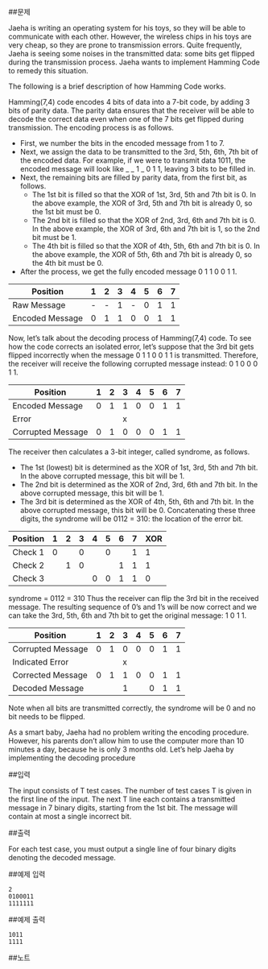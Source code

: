 ##문제

Jaeha is writing an operating system for his toys, so they will be able to communicate with each other. However, the wireless chips in his toys are very cheap, so they are prone to transmission errors. Quite frequently, Jaeha is seeing some noises in the transmitted data: some bits get flipped during the transmission process. Jaeha wants to implement Hamming Code to remedy this situation.

The following is a brief description of how Hamming Code works.

Hamming(7,4) code encodes 4 bits of data into a 7-bit code, by adding 3 bits of parity data. The parity data ensures that the receiver will be able to decode the correct data even when one of the 7 bits get flipped during transmission. The encoding process is as follows.

- First, we number the bits in the encoded message from 1 to 7.
- Next, we assign the data to be transmitted to the 3rd, 5th, 6th, 7th bit of the encoded data. For example, if we were to transmit data 1011, the encoded message will look like _ _ 1 _ 0 1 1, leaving 3 bits to be filled in.
- Next, the remaining bits are filled by parity data, from the first bit, as follows.
   - The 1st bit is filled so that the XOR of 1st, 3rd, 5th and 7th bit is 0. In the above example, the XOR of 3rd, 5th and 7th bit is already 0, so the 1st bit must be 0.
   - The 2nd bit is filled so that the XOR of 2nd, 3rd, 6th and 7th bit is 0. In the above example, the XOR of 3rd, 6th and 7th bit is 1, so the 2nd bit must be 1.
   - The 4th bit is filled so that the XOR of 4th, 5th, 6th and 7th bit is 0. In the above example, the XOR of 5th, 6th and 7th bit is already 0, so the 4th bit must be 0.
- After the process, we get the fully encoded message 0 1 1 0 0 1 1.

| Position |	1  |	2 |	3 |	4	| 5 |	6 |	7 |
| -------- |---|---|---|---|---|---|---|
| Raw Message | - | - | 1 | -  | 0 |	1 |	1 |
| Encoded Message |	0	| 1 |	1 |	0 |	0 |	1 |	1 |


Now, let’s talk about the decoding process of Hamming(7,4) code. To see how the code corrects an isolated error, let’s suppose that the 3rd bit gets flipped incorrectly when the message 0 1 1 0 0 1 1 is transmitted. Therefore, the receiver will receive the following corrupted message instead: 0 1 0 0 0 1 1.

| Position |	1  |	2 |	3 |	4	| 5 |	6 |	7 |
| -------- |---|---|---|---|---|---|---|
| Encoded Message |	0 |	1 |	1	| 0 |	0 |	1 |	1 |
| Error |   |   | x |   |   |   |   |				
| Corrupted Message |	0	| 1	| 0	| 0	| 0	| 1	| 1 |

The receiver then calculates a 3-bit integer, called syndrome, as follows.

- The 1st (lowest) bit is determined as the XOR of 1st, 3rd, 5th and 7th bit. In the above corrupted message, this bit will be 1.
- The 2nd bit is determined as the XOR of 2nd, 3rd, 6th and 7th bit. In the above corrupted message, this bit will be 1.
- The 3rd bit is determined as the XOR of 4th, 5th, 6th and 7th bit. In the above corrupted message, this bit will be 0.
Concatenating these three digits, the syndrome will be 0112 = 310: the location of the error bit.

| Position |	1  |	2 |	3 |	4	| 5 |	6 |	7 | XOR |
| -------- |---|---|---|---|---|---|---|---|
| Check 1	| 0 |		| 0 |		| 0	|   |	1 |	1 |
| Check 2	|	  | 1 |	0 |		|	  | 1	| 1	| 1 |
| Check 3	|   |   |  	| 0 |	0 |	1 |	1	| 0 |

syndrome = 0112 = 310
Thus the receiver can flip the 3rd bit in the received message. The resulting sequence of 0’s and 1’s will be now correct and we can take the 3rd, 5th, 6th and 7th bit to get the original message: 1 0 1 1.

| Position |	1  |	2 |	3 |	4	| 5 |	6 |	7 |
| -------- |---|---|---|---|---|---|---|
| Corrupted Message |	0	| 1	| 0 |	0	| 0	| 1 | 1 |
| Indicated Error |   |   | x	|   |   |   |   |			
| Corrected Message |	0	| 1	| 1	| 0	| 0	| 1	| 1 |
| Decoded Message	|   |   |	1	|   | 0	| 1	| 1 |

Note when all bits are transmitted correctly, the syndrome will be 0 and no bit needs to be flipped.

As a smart baby, Jaeha had no problem writing the encoding procedure. However, his parents don’t allow him to use the computer more than 10 minutes a day, because he is only 3 months old. Let’s help Jaeha by implementing the decoding procedure

##입력

The input consists of T test cases. The number of test cases T is given in the first line of the input. The next T line each contains a transmitted message in 7 binary digits, starting from the 1st bit. The message will contain at most a single incorrect bit.

##출력

For each test case, you must output a single line of four binary digits denoting the decoded message.

##예제 입력
```
2
0100011
1111111
```

##예제 출력
```
1011
1111
```

##노트
